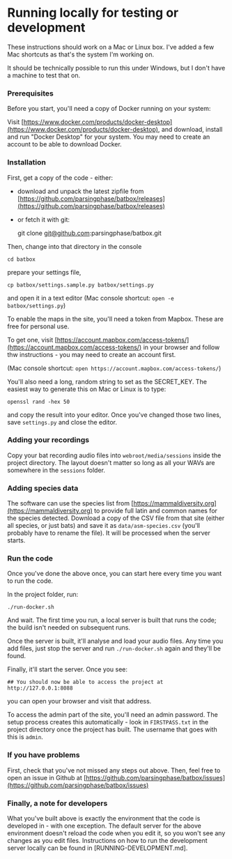 Running locally for testing or development
==========================================

These instructions should work on a Mac or Linux box. 
I've added a few Mac shortcuts as that's the system I'm working on.

It should be technically possible to run this under Windows, but I don't have a machine to test that on.


### Prerequisites

Before you start, you'll need a copy of Docker running on your system:

Visit [https://www.docker.com/products/docker-desktop](https://www.docker.com/products/docker-desktop), 
and download, install and run "Docker Desktop" for your system.
You may need to create an account to be able to download Docker.


### Installation

First, get a copy of the code - either:
 
 - download and unpack the latest zipfile from 
 [https://github.com/parsingphase/batbox/releases](https://github.com/parsingphase/batbox/releases)

 - or fetch it with git:
 

    git clone git@github.com:parsingphase/batbox.git
 
Then, change into that directory in the console 
 
    cd batbox
    
prepare your settings file,
    
    cp batbox/settings.sample.py batbox/settings.py
    
and open it in a text editor (Mac console shortcut: `open -e batbox/settings.py`)    
    
To enable the maps in the site, you'll need a token from Mapbox. These are free for personal use.

To get one, visit [https://account.mapbox.com/access-tokens/](https://account.mapbox.com/access-tokens/) 
in your browser and follow thw instructions - you may need to create an account first.

(Mac console shortcut: `open https://account.mapbox.com/access-tokens/`)

You'll also need a long, random string to set as the SECRET_KEY. The easiest way to generate this on Mac or
Linux is to type:

    openssl rand -hex 50
    
and copy the result into your editor. Once you've changed those two lines, save `settings.py` and close the 
editor.

### Adding your recordings

Copy your bat recording audio files into `webroot/media/sessions` inside the project directory.
The layout doesn't matter so long as all your WAVs are somewhere in the `sessions` folder.

### Adding species data

The software can use the species list from [https://mammaldiversity.org](https://mammaldiversity.org) to provide 
full latin and common names for  the species detected. Download a copy of the CSV file from that site (either all 
species, or just bats) and save it as `data/asm-species.csv` (you'll probably have to rename the file). It will be 
processed when the server starts.

### Run the code

Once you've done the above once, you can start here every time you want to run the code.
    
In the project folder, run:    
    
    ./run-docker.sh
    
And wait. The first time you run, a local server is built that runs the code; the build isn't needed on
subsequent runs.

Once the server is built, it'll analyse and load your audio files. Any time you add files, just stop the
server and run `./run-docker.sh` again and they'll be found.

Finally, it'll start the server. Once you see:
    
    ## You should now be able to access the project at http://127.0.0.1:8088

you can open your browser and visit that address.

To access the admin part of the site, you'll need an admin password. The setup process creates this 
automatically - look in `FIRSTPASS.txt` in the project directory once the project has built. The username
that goes with this is `admin`.

### If you have problems

First, check that you've not missed any steps out above. Then, feel free to open an issue in Github at
[https://github.com/parsingphase/batbox/issues](https://github.com/parsingphase/batbox/issues)

### Finally, a note for developers

What you've built above is exactly the environment that the code is developed in - with one exception. 
The default server for the above environment doesn't reload the code when you edit it, so you won't
see any changes as you edit files. Instructions on how to run the development server locally 
can be found in [RUNNING-DEVELOPMENT.md].
